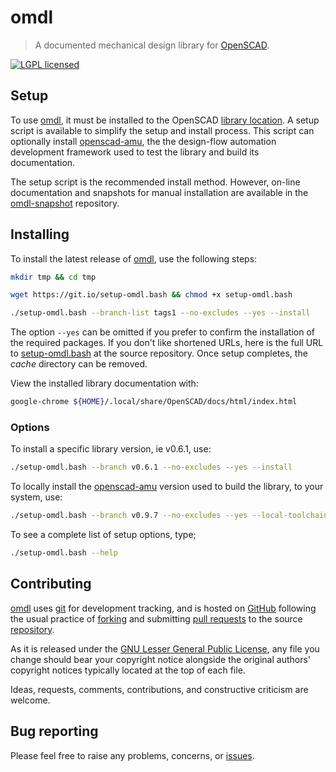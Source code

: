 omdl
====

> A documented mechanical design library for [OpenSCAD].

[![LGPL licensed](https://img.shields.io/badge/license-LGPL-blue.svg?style=flat)](https://raw.githubusercontent.com/royasutton/omdl/master/gnu-lgpl-v2.1.txt)


Setup
-----

To use [omdl], it must be installed to the OpenSCAD [library location].
A setup script is available to simplify the setup and install process.
This script can optionally install [openscad-amu], the the design-flow
automation development framework used to test the library and build its
documentation.

The setup script is the recommended install method. However, on-line
documentation and snapshots for manual installation are available in
the [omdl-snapshot] repository.


Installing
----------

To install the latest release of [omdl], use the following steps:

```bash
mkdir tmp && cd tmp
```

```bash
wget https://git.io/setup-omdl.bash && chmod +x setup-omdl.bash
```

```bash
./setup-omdl.bash --branch-list tags1 --no-excludes --yes --install
```

The option `--yes` can be omitted if you prefer to confirm the
installation of the required packages. If you don't like shortened
URLs, here is the full URL to [setup-omdl.bash] at the source
repository. Once setup completes, the *cache* directory can be removed.

View the installed library documentation with:

```bash
google-chrome ${HOME}/.local/share/OpenSCAD/docs/html/index.html
```

### Options

To install a specific library version, ie v0.6.1, use:

```bash
./setup-omdl.bash --branch v0.6.1 --no-excludes --yes --install
```

To locally install the [openscad-amu] version used to build the
library, to your system, use:

```bash
./setup-omdl.bash --branch v0.9.7 --no-excludes --yes --local-toolchain --install
```

To see a complete list of setup options, type;

```bash
./setup-omdl.bash --help
```


Contributing
------------

[omdl] uses [git] for development tracking, and is hosted on [GitHub]
following the usual practice of [forking] and submitting [pull requests]
to the source [repository].

As it is released under the [GNU Lesser General Public License], any
file you change should bear your copyright notice alongside the
original authors' copyright notices typically located at the top of
each file.

Ideas, requests, comments, contributions, and constructive criticism
are welcome.


Bug reporting
-------------

Please feel free to raise any problems, concerns, or [issues].


[GNU Lesser General Public License]: https://www.gnu.org/licenses/lgpl.html

[setup-omdl.bash]: https://raw.githubusercontent.com/royasutton/omdl/master/share/scripts/setup-omdl.bash

[omdl]: https://royasutton.github.io/omdl
[repository]: https://github.com/royasutton/omdl
[issues]: https://github.com/royasutton/omdl/issues

[omdl-snapshot]: https://github.com/royasutton/omdl-snapshot

[openscad-amu]: https://royasutton.github.io/openscad-amu
[installing openscad-amu]: https://github.com/royasutton/openscad-amu#installing

[Doxygen]: http://www.stack.nl/~dimitri/doxygen/index.html

[OpenSCAD]: http://www.openscad.org
[library location]: https://en.wikibooks.org/wiki/OpenSCAD_User_Manual/Libraries

[git]: http://git-scm.com
[GitHub]: http://github.com
[forking]: http://help.github.com/forking
[pull requests]: https://help.github.com/articles/about-pull-requests
